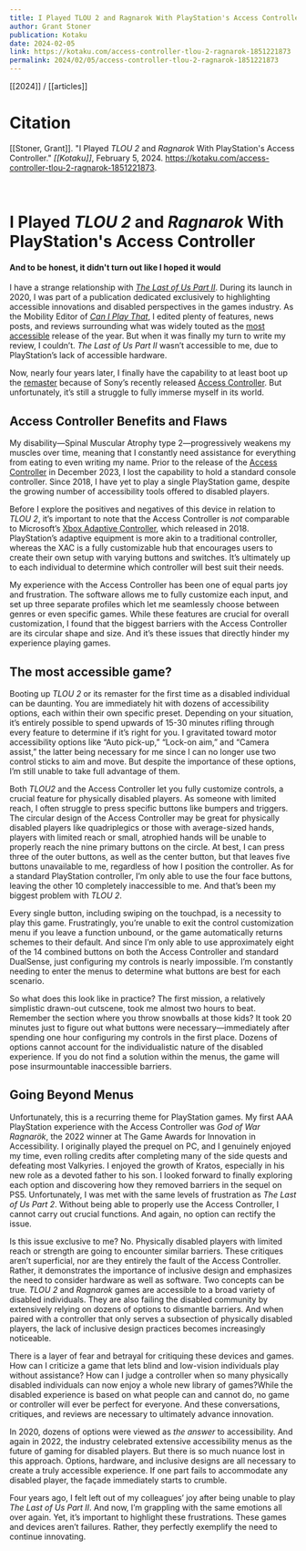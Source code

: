 ```yaml
---
title: I Played TLOU 2 and Ragnarok With PlayStation's Access Controller
author: Grant Stoner
publication: Kotaku
date: 2024-02-05
link: https://kotaku.com/access-controller-tlou-2-ragnarok-1851221873
permalink: 2024/02/05/access-controller-tlou-2-ragnarok-1851221873
---
```


[[2024]] / [[articles]]

# Citation

[[Stoner, Grant]]. "I Played _TLOU 2_ and _Ragnarok_ With PlayStation's Access Controller." *[[Kotaku]]*, February 5, 2024. <https://kotaku.com/access-controller-tlou-2-ragnarok-1851221873>.

<br>

# I Played _TLOU 2_ and _Ragnarok_ With PlayStation's Access Controller

#### And to be honest, it didn't turn out like I hoped it would

I have a strange relationship with [_The Last of Us Part II_](https://kotaku.com/the-last-of-us-part-ii-the-kotaku-review-1844006193). During its launch in 2020, I was part of a publication dedicated exclusively to highlighting accessible innovations and disabled perspectives in the games industry. As the Mobility Editor of [_Can I Play That_](https://caniplaythat.com/), I edited plenty of features, news posts, and reviews surrounding what was widely touted as the [most accessible](https://www.inverse.com/gaming/naughty-dog-emilia-schatz-matthew-gallant-accessibility-luminaries-2022) release of the year. But when it was finally my turn to write my review, I couldn’t. _The Last of Us Part II_ wasn’t accessible to me, due to PlayStation’s lack of accessible hardware.  

Now, nearly four years later, I finally have the capability to at least boot up the [remaster](https://kotaku.com/last-of-us-2-tlou-remastered-review-1851167660) because of Sony’s recently released [Access Controller](https://kotaku.com/ps5-project-leonardo-accessibility-controller-1849954609). But unfortunately, it’s still a struggle to fully immerse myself in its world.

## **Access Controller Benefits and Flaws**

My disability—Spinal Muscular Atrophy type 2—progressively weakens my muscles over time, meaning that I constantly need assistance for everything from eating to even writing my name. Prior to the release of the [Access Controller](https://howl.me/clyjAvjXQV4) in December 2023, I lost the capability to hold a standard console controller. Since 2018, I have yet to play a single PlayStation game, despite the growing number of accessibility tools offered to disabled players.

Before I explore the positives and negatives of this device in relation to _TLOU 2_, it’s important to note that the Access Controller is _not_ comparable to Microsoft’s [Xbox Adaptive Controller](https://howl.me/clyjBAKm6Sx), which released in 2018. PlayStation’s adaptive equipment is more akin to a traditional controller, whereas the XAC is a fully customizable hub that encourages users to create their own setup with varying buttons and switches. It’s ultimately up to each individual to determine which controller will best suit their needs.

My experience with the Access Controller has been one of equal parts joy and frustration. The software allows me to fully customize each input, and set up three separate profiles which let me seamlessly choose between genres or even specific games. While these features are crucial for overall customization, I found that the biggest barriers with the Access Controller are its circular shape and size. And it’s these issues that directly hinder my experience playing games.

## **The most accessible game?**

Booting up _TLOU 2_ or its remaster for the first time as a disabled individual can be daunting. You are immediately hit with dozens of accessibility options, each within their own specific preset. Depending on your situation, it’s entirely possible to spend upwards of 15-30 minutes rifling through every feature to determine if it’s right for you. I gravitated toward motor accessibility options like “Auto pick-up,” “Lock-on aim,” and “Camera assist,” the latter being necessary for me since I can no longer use two control sticks to aim and move. But despite the importance of these options, I’m still unable to take full advantage of them.

Both _TLOU2_ and the Access Controller let you fully customize controls, a crucial feature for physically disabled players. As someone with limited reach, I often struggle to press specific buttons like bumpers and triggers. The circular design of the Access Controller may be great for physically disabled players like quadriplegics or those with average-sized hands, players with limited reach or small, atrophied hands will be unable to properly reach the nine primary buttons on the circle. At best, I can press three of the outer buttons, as well as the center button, but that leaves five buttons unavailable to me, regardless of how I position the controller. As for a standard PlayStation controller, I’m only able to use the four face buttons, leaving the other 10 completely inaccessible to me. And that’s been my biggest problem with _TLOU 2_.

Every single button, including swiping on the touchpad, is a necessity to play this game. Frustratingly, you’re unable to exit the control customization menu if you leave a function unbound, or the game automatically returns schemes to their default. And since I’m only able to use approximately eight of the 14 combined buttons on both the Access Controller and standard DualSense, just configuring my controls is nearly impossible. I’m constantly needing to enter the menus to determine what buttons are best for each scenario.

So what does this look like in practice? The first mission, a relatively simplistic drawn-out cutscene, took me almost two hours to beat. Remember the section where you throw snowballs at those kids? It took 20 minutes just to figure out what buttons were necessary—immediately after spending one hour configuring my controls in the first place. Dozens of options cannot account for the individualistic nature of the disabled experience. If you do not find a solution within the menus, the game will pose insurmountable inaccessible barriers.

## **Going Beyond Menus**

Unfortunately, this is a recurring theme for PlayStation games. My first AAA PlayStation experience with the Access Controller was _God of War Ragnarök_, the 2022 winner at The Game Awards for Innovation in Accessibility. I originally played the prequel on PC, and I genuinely enjoyed my time, even rolling credits after completing many of the side quests and defeating most Valkyries. I enjoyed the growth of Kratos, especially in his new role as a devoted father to his son. I looked forward to finally exploring each option and discovering how they removed barriers in the sequel on PS5. Unfortunately, I was met with the same levels of frustration as _The Last of Us Part 2_. Without being able to properly use the Access Controller, I cannot carry out crucial functions. And again, no option can rectify the issue.

Is this issue exclusive to me? No. Physically disabled players with limited reach or strength are going to encounter similar barriers. These critiques aren’t superficial, nor are they entirely the fault of the Access Controller. Rather, it demonstrates the importance of inclusive design and emphasizes the need to consider hardware as well as software. Two concepts can be true. _TLOU 2_ and _Ragnarok_ games are accessible to a broad variety of disabled individuals. They are also failing the disabled community by extensively relying on dozens of options to dismantle barriers. And when paired with a controller that only serves a subsection of physically disabled players, the lack of inclusive design practices becomes increasingly noticeable.

There is a layer of fear and betrayal for critiquing these devices and games. How can I criticize a game that lets blind and low-vision individuals play without assistance? How can I judge a controller when so many physically disabled individuals can now enjoy a whole new library of games?While the disabled experience is based on what people can and cannot do, no game or controller will ever be perfect for everyone. And these conversations, critiques, and reviews are necessary to ultimately advance innovation.

In 2020, dozens of options were viewed as _the answer_ to accessibility. And again in 2022, the industry celebrated extensive accessibility menus as the future of gaming for disabled players. But there is so much nuance lost in this approach. Options, hardware, and inclusive designs are all necessary to create a truly accessible experience. If one part fails to accommodate any disabled player, the façade immediately starts to crumble.

Four years ago, I felt left out of my colleagues’ joy after being unable to play _The Last of Us Part II_. And now, I’m grappling with the same emotions all over again. Yet, it’s important to highlight these frustrations. These games and devices aren’t failures. Rather, they perfectly exemplify the need to continue innovating.
